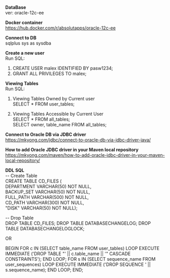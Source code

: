 **DataBase** <br>
ver: oracle-12c-ee

**Docker container**<br>
https://hub.docker.com/r/absolutapps/oracle-12c-ee

**Connect to DB**<br> 
sqlplus sys as sysdba

**Create a new user**<br>
Run SQL:
1. CREATE USER malex IDENTIFIED BY pasw1234;
2. GRANT ALL PRIVILEGES TO malex;

**Viewing Tables**<br>
Run SQL:

1. Viewing Tables Owned by Current user <br>
SELECT * FROM user_tables;
 
2. Viewing Tables Accessible by Current User <br>
SELECT * FROM all_tables; <br>
SELECT owner, table_name FROM all_tables;

**Connect to Oracle DB via JDBC driver**<br>
https://mkyong.com/jdbc/connect-to-oracle-db-via-jdbc-driver-java/

**How to add Oracle JDBC driver in your Maven local repository**<br>
https://mkyong.com/maven/how-to-add-oracle-jdbc-driver-in-your-maven-local-repository/

**DDL SQL**<br>
-- Create Table<br>
CREATE TABLE CD_FILES ( <br>
DEPARTMENT VARCHAR(50) NOT NULL, <br>
BACKUP_SET VARCHAR(50) NOT NULL,  <br>
FULL_PATH VARCHAR(500) NOT NULL, <br>
CD_PATH VARCHAR(300) NOT NULL, <br>
"DISK" VARCHAR(50) NOT NULL); <br>

-- Drop Table<br>
DROP TABLE CD_FILES;
DROP TABLE DATABASECHANGELOG;
DROP TABLE DATABASECHANGELOGLOCK;

OR <br>

BEGIN
FOR c IN (SELECT table_name FROM user_tables) LOOP
EXECUTE IMMEDIATE ('DROP TABLE "' || c.table_name || '" CASCADE CONSTRAINTS');
END LOOP;
FOR s IN (SELECT sequence_name FROM user_sequences) LOOP
EXECUTE IMMEDIATE ('DROP SEQUENCE ' || s.sequence_name);
END LOOP;
END;